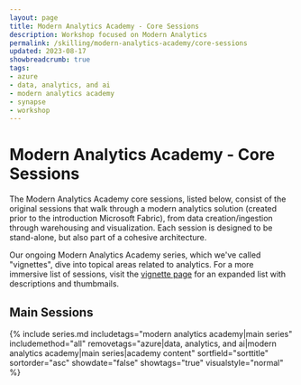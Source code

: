```yaml
---
layout: page
title: Modern Analytics Academy - Core Sessions
description: Workshop focused on Modern Analytics
permalink: /skilling/modern-analytics-academy/core-sessions
updated: 2023-08-17
showbreadcrumb: true
tags:
- azure
- data, analytics, and ai
- modern analytics academy
- synapse
- workshop
---
```


# Modern Analytics Academy - Core Sessions

The Modern Analytics Academy core sessions, listed below, consist of the original sessions that walk through a modern analytics solution (created prior to the introduction Microsoft Fabric), from data creation/ingestion through warehousing and visualization. Each session is designed to be stand-alone, but also part of a cohesive architecture.

Our ongoing Modern Analytics Academy series, which we've called "vignettes", dive into topical areas related to analytics. For a more immersive list of sessions, visit the 
[vignette page](/PartnerResources/skilling/modern-analytics-academy/vignettes) for an expanded list with descriptions and thumbmails.

## Main Sessions

{% include series.md 
    includetags="modern analytics academy|main series" includemethod="all" 
    removetags="azure|data, analytics, and ai|modern analytics academy|main series|academy content" 
    sortfield="sorttitle" sortorder="asc" showdate="false" showtags="true"
    visualstyle="normal"
%}
